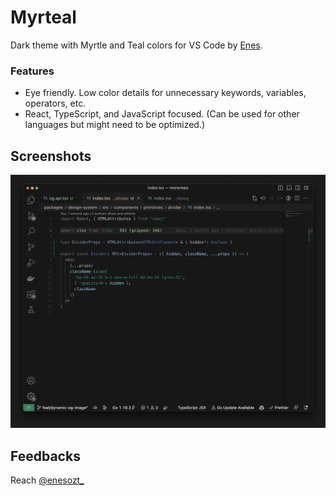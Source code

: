 # Myrteal

Dark theme with Myrtle and Teal colors for VS Code by [Enes](https://twitter.com/enesozt_).

### Features

- Eye friendly. Low color details for unnecessary keywords, variables, operators, etc.
- React, TypeScript, and JavaScript focused. (Can be used for other languages but might need to be optimized.)

## Screenshots

![myrteal-screenshot](https://raw.githubusercontent.com/enesozturk/myrteal/main/screenshot.jpg?token=GHSAT0AAAAAAB3FUF6JYYSXOJ3GG6TCDZW6Y7T5KIA)

## Feedbacks

Reach [@enesozt\_](https://twitter.com/enesozt_)
